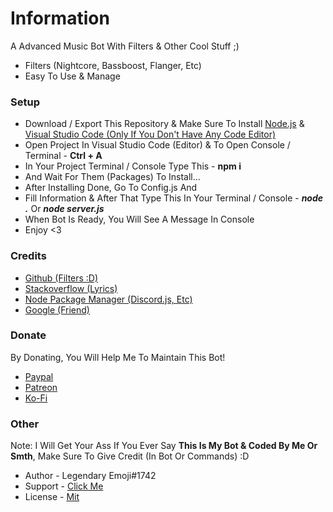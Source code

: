 # Information

A Advanced Music Bot With Filters & Other Cool Stuff ;)

- Filters (Nightcore, Bassboost, Flanger, Etc)
- Easy To Use & Manage

### Setup

- Download / Export This Repository & Make Sure To Install [Node.js](https://nodejs.org/en/) & [Visual Studio Code (Only If You Don't Have Any Code Editor)](https://code.visualstudio.com/)
- Open Project In Visual Studio Code (Editor) & To Open Console / Terminal - **Ctrl + A**
- In Your Project Terminal / Console Type This - **npm i**
- And Wait For Them (Packages) To Install...
- After Installing Done, Go To Config.js And
- Fill Information & After That Type This In Your Terminal / Console - **_node ._** Or **_node server.js_**
- When Bot Is Ready, You Will See A Message In Console
- Enjoy <3

### Credits

- [Github (Filters :D)](https://github.com)
- [Stackoverflow (Lyrics)](https://stackoverflow.com)
- [Node Package Manager (Discord.js, Etc)](https://www.npmjs.com/)
- [Google (Friend)](https://google.com)

### Donate

By Donating, You Will Help Me To Maintain This Bot!

- [Paypal](https://www.paypal.com/paypalme/legendemoji)
- [Patreon](https://www.patreon.com/LegendaryEmoji)
- [Ko-Fi](https://ko-fi.com/LegendaryEmoji)

### Other

Note: I Will Get Your Ass If You Ever Say **This Is My Bot & Coded By Me Or Smth**, Make Sure To Give Credit (In Bot Or Commands) :D

- Author - Legendary Emoji#1742
- Support - [Click Me](https://discord.gg/umMpnqS)
- License - [Mit](https://github.com/LegendaryEmoji/simple-chat-bot/blob/main/LICENSE)